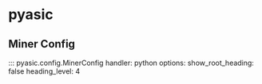# pyasic
## Miner Config

::: pyasic.config.MinerConfig
    handler: python
    options:
        show_root_heading: false
        heading_level: 4
